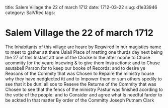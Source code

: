 title: Salem Village the 22 of march 1712
date: 1712-03-22
slug: d1e33946
category: SalVRec
tags: 


<div markdown class="doc" id="d1e33946">


# Salem Village the 22 of march 1712

The Inhabitants of this village are heare by Reqwired In hur magisties name to meet to gather att there Usiall Place of metting one thurds day next being the 27 of this Instant att one of the Clocke In the after noone to Chuse acommity for the yeare Insewing & to give them Instructions: and to Chuse asutabell Parson for to keep our booke of Records: and to desire ye Reasons of the Commity that was Chosen to Repaire the ministry house why they have nedglected itt and to Impower them or sum others spedily to see that it be dun: all soe to Reseve the Returne of the Commity that was Chosen to see that the fencs of the ministry Pastur was finished acording to the votte of the people: and to Consider and agree what Is needful farder to be ackted In that matter By order of the Committy Joseph Putnam Clark
</div>